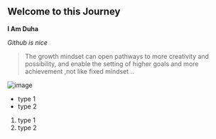 ## Welcome to  this Journey 

**I Am Duha**

*Github is nice*

> The growth mindset can open pathways to more creativity and possibility, and enable the setting of higher goals and more achievement ,not like fixed mindset ..

![image](https://www.womensenterprise.ca/wp-content/uploads/2018/04/shutterstock_671483350-brain-white-background.jpg)

* type 1
* type 2

1. type 1
1. type 2



